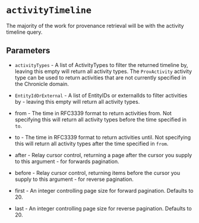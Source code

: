 # `activityTimeline`

The majority of the work for provenance retrieval will be with the
activity timeline query.

## Parameters

* `activityTypes` - A list of ActivityTypes to filter the returned
    timeline by, leaving this empty will return all activity types.
    The `ProvActivity` activity type can be used to return activities
    that are not currently specified in the Chronicle domain.

* `EntityIdOrExternal` - A list of EntityIDs or externalIds to
    filter activities by - leaving this empty will return all activity
    types.

* from - The time in RFC3339 format to return activities from.
    Not specifying this will return all activity types before the time
    specified in `to`.

* to - The time in RFC3339 format to return activities until. Not
  specifying this will return all activity types after the time
  specified in `from`.

* after - Relay cursor control, returning a page after the cursor
  you supply to this argument - for forwards pagination.

* before - Relay cursor control, returning items before the cursor
  you supply to this argument - for reverse pagination.

* first - An integer controlling page size for forward pagination.
  Defaults to 20.

* last - An integer controlling page size for reverse pagination.
  Defaults to 20.
